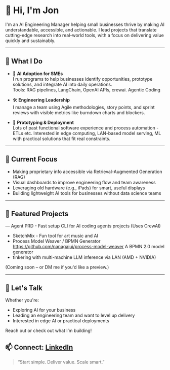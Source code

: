 # 👋 Hi, I'm Jon

I'm an AI Engineering Manager helping small businesses thrive by making AI understandable, accessible, and actionable. I lead projects that translate cutting-edge research into real-world tools, with a focus on delivering value quickly and sustainably.

---

## 🔧 What I Do

- 🧠 **AI Adoption for SMEs**  
  I run programs to help businesses identify opportunities, prototype solutions, and integrate AI into daily operations.  
  Tools: RAG pipelines, LangChain, OpenAI APIs, crewai. Agentic Coding

- 🛠️ **Engineering Leadership**  
  I manage a team using Agile methodologies, story points, and sprint reviews with visible metrics like burndown charts and blockers.

- 🚀 **Prototyping & Deployment**  
  Lots of past functional software experience and process automation - ETLs etc.
  Interested in edge computing, LAN-based model serving, ML with practical solutions that fit real constraints.

---

## 🧰 Current Focus

- Making proprietary info accessible via Retrieval-Augmented Generation (RAG)
- Visual dashboards to improve engineering flow and team awareness
- Leveraging old hardware (e.g., iPads) for smart, useful displays
- Building lightweight AI tools for businesses without data science teams

---

## 📂 Featured Projects

— Agent PRD - Fast setup CLI for AI coding agents projects (Uses CrewAI)
- SketchMix - Fun tool for art music and AI
- Process Model Weaver  / BPMN Generator  https://github.com/nanagajui/process-model-weaver A BPMN 2.0 model generator
- tinkering with multi-machine LLM inference via LAN (AMD + NVIDIA)

(Coming soon – or DM me if you'd like a preview.)

---

## 💬 Let's Talk

Whether you're:
- Exploring AI for your business
- Leading an engineering team and want to level up delivery
- Interested in edge AI or practical deployments

Reach out or check out what I’m building!

📫 **Connect**: [LinkedIn](https://linkedin.com/in/jonathonread) 
---

> “Start simple. Deliver value. Scale smart.”


<!---
nanagajui/nanagajui is a ✨ special ✨ repository because its `README.md` (this file) appears on your GitHub profile.
You can click the Preview link to take a look at your changes.
--->
